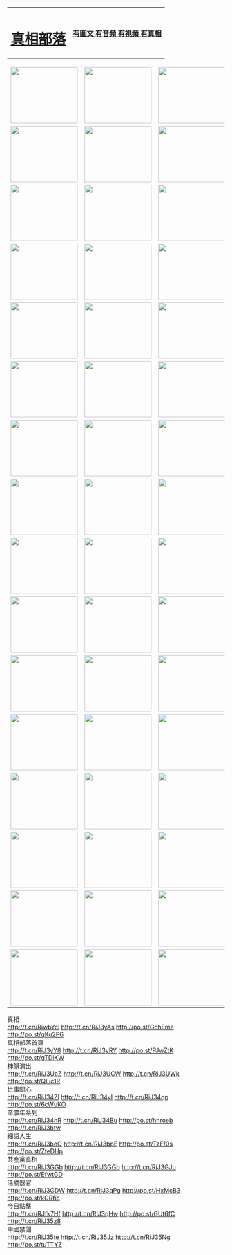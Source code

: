 <table>
<tr>

<td>
	<H1><a href="http://52.is-a-designer.com/zx/">真相部落</a></H1>
</td>
<td>
	<H4><a href="http://52.is-a-designer.com/zx/">有圖文 有音頻 有視頻 有真相</a></H4>
</td>
</tr>

</table>
<table>
<tr>
	<td><a href="http://743.studiovk.com/xtr/107/"><img  src ="http://743.studiovk.com/pic/2017/02/107.jpg" width="155px" height="130px"></a></td>
	<td><a href="http://743.studiovk.com/xtr/829/"><img src ="http://743.studiovk.com/pic/2017/02/829.jpg" width="155px" height="130px"></a></td>
	<td><a href="http://743.studiovk.com/xtr/69/"><img  src ="http://743.studiovk.com/pic/2017/02/69.jpg" width="155px" height="130px"></a></td>
	<td><a href="http://743.studiovk.com/xtr/99/"><img  src ="http://743.studiovk.com/pic/2017/02/99.jpg" width="155px" height="130px"></a></td>
</tr>
<tr>
	<td><a href="http://743.studiovk.com/xtr/40/"><img  src ="http://743.studiovk.com/pic/2017/02/40.jpg" width="155px" height="130px"></a></td>
	<td><a href="http://743.studiovk.com/xtr/20/"><img  src ="http://743.studiovk.com/pic/2017/02/20.jpg" width="155px" height="130px"></a></td>
	<td><a href="http://743.studiovk.com/xtr/81/"><img  src ="http://743.studiovk.com/pic/2017/02/81.jpg" width="155px" height="130px"></a></td>
	<td><a href="http://743.studiovk.com/xtr/2/"><img  src ="http://743.studiovk.com/pic/2017/02/2.jpg" width="155px" height="130px"></a></td>
</tr>
<tr>
	<td><a href="http://743.studiovk.com/xtr/86/"><img  src ="http://743.studiovk.com/pic/2017/02/86.jpg" width="155px" height="130px"></a></td>
	<td><a href="http://743.studiovk.com/xtr/109/"><img  src ="http://743.studiovk.com/pic/2017/02/109.jpg" width="155px" height="130px"></a></td>
	<td><a href="http://743.studiovk.com/xtr/1378/"><img  src ="http://743.studiovk.com/pic/2017/02/1378.jpg" width="155px" height="130px"></a></td>
	<td><a href="http://743.studiovk.com/xtr/57/"><img  src ="http://743.studiovk.com/pic/2017/02/57.jpg" width="155px" height="130px"></a></td>
</tr>
<tr>
	<td><a href="http://743.studiovk.com/xtr/1219/"><img  src ="http://743.studiovk.com/pic/2017/02/1219.jpg" width="155px" height="130px"></a></td>
	<td><a href="http://743.studiovk.com/xtr/1220/"><img  src ="http://743.studiovk.com/pic/2017/02/1220.jpg" width="155px" height="130px"></a></td>
	<td><a href="http://743.studiovk.com/xtr/1221/"><img  src ="http://743.studiovk.com/pic/2017/02/1221.jpg" width="155px" height="130px"></a></td>
	<td><a href="http://743.studiovk.com/xtr/51/"><img  src ="http://743.studiovk.com/pic/2017/02/51.jpg" width="155px" height="130px"></a></td>
</tr>
<tr>
	<td><a href="http://743.studiovk.com/xtr/1055/"><img  src ="http://743.studiovk.com/pic/2017/02/1055.jpg" width="155px" height="130px"></a></td>
	<td><a href="http://743.studiovk.com/xtr/611/"><img  src ="http://743.studiovk.com/pic/2017/02/611.jpg" width="155px" height="130px"></a></td>
	<td><a href="http://743.studiovk.com/xtr/1121/"><img  src ="http://743.studiovk.com/pic/2017/02/1121.jpg" width="155px" height="130px"></a></td>
	<td><a href="http://743.studiovk.com/xtr/610/"><img  src ="http://743.studiovk.com/pic/2017/02/610.jpg" width="155px" height="130px"></a></td>
</tr>
<tr>
	<td><a href="http://743.studiovk.com/xtr/1128/"><img  src ="http://743.studiovk.com/pic/2017/02/1128.jpg" width="155px" height="130px"></a></td>
	<td><a href="http://743.studiovk.com/xtr/1395/"><img  src ="http://743.studiovk.com/pic/2017/02/1406.jpg" width="155px" height="130px"></a></td>
	<td><a href="http://743.studiovk.com/xtr/1407/"><img  src ="http://743.studiovk.com/pic/2017/02/1407.jpg" width="155px" height="130px"></a></td>
	<td><a href="http://743.studiovk.com/xtr/934/"><img  src ="http://743.studiovk.com/pic/2017/02/934.jpg" width="155px" height="130px"></a></td>
</tr>
<tr>
	<td><a href="http://743.studiovk.com/xtr/641/"><img  src ="http://743.studiovk.com/pic/2017/02/641.jpg" width="155px" height="130px"></a></td>
	<td><a href="http://743.studiovk.com/xtr/949/"><img  src ="http://743.studiovk.com/pic/2017/02/949.jpg" width="155px" height="130px"></a></td>
	<td><a href="http://743.studiovk.com/xtr/112/"><img  src ="http://743.studiovk.com/pic/2017/02/112.jpg" width="155px" height="130px"></a></td>
	<td><a href="http://743.studiovk.com/xtr/812/"><img  src ="http://743.studiovk.com/pic/2017/02/812.jpg" width="155px" height="130px"></a></td>
</tr>
<tr>
	<td><a href="http://743.studiovk.com/xtr/103/"><img  src ="http://743.studiovk.com/pic/2017/02/103.jpg" width="155px" height="130px"></a></td>
	<td><a href="http://743.studiovk.com/xtr/3/"><img  src ="http://743.studiovk.com/pic/2017/02/3.jpg" width="155px" height="130px"></a></td>
	<td><A HREF="http://743.studiovk.com/mp4/zx/2015/11/Lkmtt.mp4" target="_blank" title="蓮開滿天庭"><img  src="http://743.studiovk.com/pic/2015/11/Lkmtt3480_jssor.jpg"  width="155px" height="130px"></A></td>
	<td><A HREF="http://743.studiovk.com/mp4/zx/2015/11/2013513.mp4" target="_blank" title="飛旋的法輪"><img  src="http://743.studiovk.com/pic/2015/11/falun480_jssor.jpg"  width="155px" height="130px"></A></td>
</tr>
<tr>
	<td><A HREF="http://743.studiovk.com/mp4/zx/2015/11/NYParade.mp4" target="_blank" title="2004年4月10日法輪功紐約大遊行"><img  src="http://743.studiovk.com/pic/2015/11/nyparade480_jssor.jpg"  width="155px" height="130px"></A></td>
	<td><A HREF="http://743.studiovk.com/mp4/news617/2015/05/WEB_s28093.mp4" target="_blank" title="2015年世界法輪大法日特別報導"><img  src="http://743.studiovk.com/pic/2015/11/p6752711a666997037_jssor.jpg"  width="155px" height="130px"></A></td>
	<td><A HREF="http://743.studiovk.com/mp4/news829/2015/11/30211_326650.mp4" target="_blank" title="滄州綁架案連審四天 民眾抹淚稱審好人"><img  src="http://743.studiovk.com/pic/2015/11/changzhou2480_jssor.jpg"  width="155px" height="130px"></A></td>
	<td><A HREF="http://743.studiovk.com/mp4/mhph/2015/10/changzhou.mp4" target="_blank" title="滄州真相--獅城血淚"><img  src="http://743.studiovk.com/pic/2015/11/changzhou480_jssor.jpg"  width="155px" height="130px"></A></td>
</tr>
<tr>
	<td><A HREF="http://743.studiovk.com/mp4/mhjd/mhjd_55.mp4" target="_blank" title="正義律師與無罪辯護"><img  src="http://743.studiovk.com/pic/2015/11/wzbh480_jssor.jpg"  width="155px" height="130px"></A></td>
	<td><A HREF="http://743.studiovk.com/mp4/zx/2015/11/layerkcs.mp4" target="_blank" title="中國的良心--高智晟律師"><img  src="http://743.studiovk.com/pic/2015/11/layerkcs2480_jssor.jpg"  width="155px" height="130px"></A></td>
	<td><A HREF="http://743.studiovk.com/mp4/mhph/2015/10/szxl.mp4" target="_blank" title="神州血淚--北京、大慶、廣東、哈爾濱"><img  src="http://743.studiovk.com/pic/2015/11/szxl480_jssor.jpg"  width="155px" height="130px"></A></td>
	<td><A HREF="http://743.studiovk.com/mp4/zx/2015/11/TangShanFFXS.mp4" target="_blank" title="真相紀錄片：鳳凰新生"><img  src="http://743.studiovk.com/pic/2015/11/fhxs2480_jssor.jpg"  width="155px" height="130px"></A></td>
</tr>
<tr>
	<td><A HREF="http://743.studiovk.com/mp4/zx/2015/11/jidong.mp4" target="_blank" title="冀東監獄的罪惡"><img  src="http://743.studiovk.com/pic/2015/11/jidong480_jssor.jpg"  width="155px" height="130px"></A></td>
	<td><A HREF="http://743.studiovk.com/mp4/mhph/2015/10/tangshan.mp4" target="_blank" title="鳳凰血淚"><img  src="http://743.studiovk.com/pic/2015/11/tangshan480_jssor.jpg"  width="155px" height="130px"></A>
					</div></td>
	<td>	<A HREF="http://743.studiovk.com/mp4/mhph/2015/10/zfxtzxl.mp4" target="_blank" title="政法系統罪行錄--唐山篇"><img  src="http://743.studiovk.com/pic/2015/11/zfxtzxl480_jssor.jpg"  width="155px" height="130px"></A></td>
	<td><A HREF="http://743.studiovk.com/mp4/mhph/2015/10/QDBG.mp4" target="_blank" title="青島悲歌"><img  src="http://743.studiovk.com/pic/2015/10/qdbg2480_jssor.jpg"  width="155px" height="130px"></A></td>
</tr>
<tr>
	<td><A HREF="http://743.studiovk.com/mp4/mhph/2015/10/huludao.mp4" target="_blank" title="葫蘆島永恆的見證"><img  src="http://743.studiovk.com/pic/2015/10/huludao480_jssor.jpg"  width="155px" height="130px"></A></td>
	<td><A HREF="http://743.studiovk.com/mp4/mhph/2015/10/qbzx.mp4" target="_blank" title="湖畔泉邊聽真相-濟南泉城的傳奇"><img  src="http://743.studiovk.com/pic/2015/10/hupan480_jssor.jpg"  width="155px" height="130px"></A></td>
	<td><A HREF="http://743.studiovk.com/mp4/mhph/2015/10/baoding_dvd_v2.mp4" target="_blank" title="燕趙悲歌"><img  src="http://743.studiovk.com/pic/2015/10/yzbg480_jssor.jpg"  width="155px" height="130px"></A></td>
	<td><A HREF="http://743.studiovk.com/mp4/zx/2015/11/meihuashi_complete_ED2.0.mp4" target="_blank" title="梅花詩完整版"><img  src="http://743.studiovk.com/pic/2015/11/mhs480_jssor.jpg"  width="155px" height="130px"></A></td>
</tr>
<tr>
	<td><A HREF="http://743.studiovk.com/mp4/zx/2015/11/fengbei512k.mp4" target="_blank" title="豐碑"><img  src="http://743.studiovk.com/pic/2015/11/fongbei480_jssor.jpg"  width="155px" height="130px"></A></td>
	<td><A HREF="http://743.studiovk.com/mp4/zx/2015/11/fytdxComplete.mp4" target="_blank" title="風雨天地行全集"><img  src="http://743.studiovk.com/pic/2015/11/fytdxWhite480_jssor.jpg"  width="155px" height="130px"></A></td>
	<td><A HREF="http://743.studiovk.com/mp4/zx/2015/11/JianZheng.mp4" target="_blank" title="見證"><img  src="http://743.studiovk.com/pic/2015/11/witness480_jssor.jpg"  width="155px" height="130px"></A></td>
	<td><A HREF="http://743.studiovk.com/mp4/mhph/2015/10/hcym.mp4" target="_blank" title="紅朝陰謀"><img  src="http://743.studiovk.com/pic/2015/10/hcym480_jssor.jpg"  width="155px" height="130px"></A></td>
</tr>
<tr>
	<td><A HREF="http://743.studiovk.com/mp4/zx/2015/11/zfzxPalV3.mp4" target="_blank" title="是自焚還是騙局"><img  src="http://743.studiovk.com/pic/2015/11/zfzx4805_jssor.jpg"  width="155px" height="130px"></A></td>
	<td><A HREF="http://743.studiovk.com/mp4/zx/2015/11/lsdspMsyTd.mp4" target="_blank" title="歷史的審判"><img  src="http://743.studiovk.com/pic/2015/11/lsdsp480_jssor.jpg"  width="155px" height="130px"></A></td>
	<td><A HREF="http://743.studiovk.com/mp4/news886/2015/11/concat886.mp4" target="_blank" title="一周全球控告江澤民"><img  src="http://743.studiovk.com/pic/2015/11/news886480_jssor.jpg"  width="155px" height="130px"></A></td>
	<td><A HREF="http://743.studiovk.com/mp4/news1378/2014/08/CQSD_s0_e4_v2_i0-CQSD_4-video.mp4" target="_blank" title="歐洲的抉擇"><img  src="http://743.studiovk.com/pic/2015/11/p5143421a564166643-ss_jssor.jpg"  width="155px" height="130px"></A></td>
</tr>
<tr>
	<td><A HREF="http://743.studiovk.com/mp4/zx/2015/11/hk20150720parade.mp4" target="_blank" title="港法輪功反迫害大遊行 大陸遊客震撼"><img  src="http://743.studiovk.com/pic/2015/11/281098-ss_jssor.jpg"  width="155px" height="130px"></A></td>
	<td><A HREF="http://743.studiovk.com/mp4/zx/2015/11/20150720hkParade512k.mp4" target="_blank" title="香港法輪功720遊行聲援訴江潮"><img  src="http://743.studiovk.com/pic/2015/11/2015720parade480_jssor.jpg"  width="155px" height="130px"></A></td>
	<td><A HREF="http://743.studiovk.com/mp4/zx/2015/11/hktdc512.mp4" target="_blank" title="香港退黨潮"><img  src="http://743.studiovk.com/pic/2015/11/hktdc480_jssor.jpg"  width="155px" height="130px"></A></td>
	<td><A HREF="http://743.studiovk.com/mp4/news413/2015/11/concat413.mp4" target="_blank" title="本月退黨精選"><img  src="http://743.studiovk.com/pic/2015/11/tuidang480_jssor.jpg"  width="155px" height="130px"></A></td>
</tr>
<tr>
	<td><A HREF="http://743.studiovk.com/mp4/news823/2015/11/TSZG_British_1_QA_A_TSZG-61-1_XinHaoNianZuoZh_P617180.mp4" target="_blank" title="辛灝年：紀念《九評共產黨》發表十週年演講"><img  src="http://743.studiovk.com/pic/2015/11/xhn9p10480_jssor.jpg"  width="155px" height="130px"></A></td>
	<td><A HREF="http://743.studiovk.com/mp4/news57/2015/11/JPGCD8.mp4" target="_blank" title="【九評之八】評中國共產黨的邪教本質"><img  src="http://743.studiovk.com/pic/2015/11/9pkcd8p480_jssor.jpg"  width="155px" height="130px"></A></td>
	<td><A HREF="http://743.studiovk.com/mp4/other/kao.Chih.Sheng_story.mp4"  target="_blank" title="超越恐懼:高智晟的故事"				style="font-size:20px;"><img src="http://743.studiovk.com/pic/2016/12/GZS201408070902.jpg"  width="155px" height="130px">
						</A></td>
	<td><A HREF="http://743.studiovk.com/mp4/zx/2016/11/oh10yearsInv.mp4"  target="_blank" title="紀錄片《活摘 十年調查》完整版" style="font-size:20px;"><img src="http://743.studiovk.com/pic/2016/11/10yearsOHinv.jpg"  width="155px" height="130px">
						</A></td>
</tr>
</table>


<div class="linkbox"><div class="title">真相<div id="url">  <a href="http://t.cn/RiwbYcl" target=_blank>http://t.cn/RiwbYcl</a>    <a href="http://t.cn/RiJ3yAs" target=_blank>http://t.cn/RiJ3yAs</a>    <a href="http://po.st/GchEme" target=_blank>http://po.st/GchEme</a>    <a href="http://po.st/qKu2P6" target=_blank>http://po.st/qKu2P6</a>  </div></div><div class="title">真相部落首頁<div id="url">  <a href="http://t.cn/RiJ3yY8" target=_blank>http://t.cn/RiJ3yY8</a>    <a href="http://t.cn/RiJ3yRY" target=_blank>http://t.cn/RiJ3yRY</a>    <a href="http://po.st/PJwZtK" target=_blank>http://po.st/PJwZtK</a>    <a href="http://po.st/qTDiKW" target=_blank>http://po.st/qTDiKW</a>  </div></div><div class="title">神韻演出<div id="url">  <a href="http://t.cn/RiJ3UaZ" target=_blank>http://t.cn/RiJ3UaZ</a>    <a href="http://t.cn/RiJ3UCW" target=_blank>http://t.cn/RiJ3UCW</a>    <a href="http://t.cn/RiJ3UWk" target=_blank>http://t.cn/RiJ3UWk</a>    <a href="http://po.st/QFic1R" target=_blank>http://po.st/QFic1R</a>  </div></div><div class="title">世事關心<div id="url">  <a href="http://t.cn/RiJ34Zl" target=_blank>http://t.cn/RiJ34Zl</a>    <a href="http://t.cn/RiJ34yI" target=_blank>http://t.cn/RiJ34yI</a>    <a href="http://t.cn/RiJ34qp" target=_blank>http://t.cn/RiJ34qp</a>    <a href="http://po.st/6cWuKO" target=_blank>http://po.st/6cWuKO</a>  </div></div><div class="title">辛灝年系列<div id="url">  <a href="http://t.cn/RiJ34nR" target=_blank>http://t.cn/RiJ34nR</a>    <a href="http://t.cn/RiJ34Bu" target=_blank>http://t.cn/RiJ34Bu</a>    <a href="http://po.st/hhroeb" target=_blank>http://po.st/hhroeb</a>    <a href="http://t.cn/RiJ3btw" target=_blank>http://t.cn/RiJ3btw</a>  </div></div><div class="title">細語人生<div id="url">  <a href="http://t.cn/RiJ3boO" target=_blank>http://t.cn/RiJ3boO</a>    <a href="http://t.cn/RiJ3bpE" target=_blank>http://t.cn/RiJ3bpE</a>    <a href="http://po.st/TzFf0s" target=_blank>http://po.st/TzFf0s</a>    <a href="http://po.st/ZteDHp" target=_blank>http://po.st/ZteDHp</a>  </div></div><div class="title">共產黨真相<div id="url">  <a href="http://t.cn/RiJ3GGb" target=_blank>http://t.cn/RiJ3GGb</a>    <a href="http://t.cn/RiJ3GGb" target=_blank>http://t.cn/RiJ3GGb</a>    <a href="http://t.cn/RiJ3GJu" target=_blank>http://t.cn/RiJ3GJu</a>    <a href="http://po.st/EfwtGD" target=_blank>http://po.st/EfwtGD</a>  </div></div><div class="title">活摘器官<div id="url">  <a href="http://t.cn/RiJ3GDW" target=_blank>http://t.cn/RiJ3GDW</a>    <a href="http://t.cn/RiJ3qPg" target=_blank>http://t.cn/RiJ3qPg</a>    <a href="http://po.st/HxMcB3" target=_blank>http://po.st/HxMcB3</a>    <a href="http://po.st/kGRfic" target=_blank>http://po.st/kGRfic</a>  </div></div><div class="title">今日點擊<div id="url">  <a href="http://t.cn/RJfk7Hf" target=_blank>http://t.cn/RJfk7Hf</a>    <a href="http://t.cn/RiJ3qHw" target=_blank>http://t.cn/RiJ3qHw</a>    <a href="http://po.st/GUt6fC" target=_blank>http://po.st/GUt6fC</a>    <a href="http://t.cn/RiJ35z8" target=_blank>http://t.cn/RiJ35z8</a>  </div></div><div class="title">中國禁聞<div id="url">  <a href="http://t.cn/RiJ35te" target=_blank>http://t.cn/RiJ35te</a>    <a href="http://t.cn/RiJ35Jz" target=_blank>http://t.cn/RiJ35Jz</a>    <a href="http://t.cn/RiJ35Ng" target=_blank>http://t.cn/RiJ35Ng</a>    <a href="http://po.st/tuTTYZ" target=_blank>http://po.st/tuTTYZ</a>  </div></div></div>
